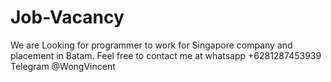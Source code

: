 # Job-Vacancy
We are Looking for programmer to work for Singapore company and placement in Batam. Feel free to contact me at 
whatsapp +6281287453939
Telegram @WongVincent
